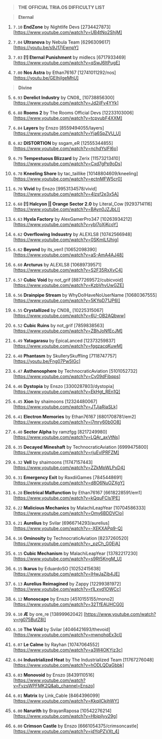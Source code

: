 > **THE OFFICIAL TRIA.OS DIFFICULTY LIST**

> **Eternal**

1. ``7.10`` **EndZone** by Nightlife Devs [2734427873] [https://www.youtube.com/watch?v=UB4tNo2ShjM]

2. ``7.04`` **Ultranova** by Nebula Team [6296309617] [https://youtu.be/s9J17jEwnpY]

3. ``7.03`` **[!] Eternal Punishment** by midlecs [6717933469] [https://www.youtube.com/watch?v=qSwJ6ItPugE]

4. ``7.00`` **Nos Astra** by Ethan76167 [12741011292/nos] [https://youtu.be/GEIhjIgeMhU]

> **Divine**

5. ``6.93`` **Derelict Industry** by CN08_ [10738856300] [https://www.youtube.com/watch?v=Jd2jlFv4YYk]

6. ``6.88`` **Rooms 2** by The Rooms Official Devs [12233103006] [https://www.youtube.com/watch?v=tcpvubF4XXM]

7. ``6.84`` **Layers** by Enszo [8559494055/layers] [https://www.youtube.com/watch?v=Yja6SpZVU_U]

8. ``6.82`` **DISTORTION** by ssgam_eR [12555344855] [https://www.youtube.com/watch?v=nchdYslFl6o]

9. ``6.79`` **Tempestuous Blizzard** by Zerix [11573213410] [https://www.youtube.com/watch?v=Cxd7gPp9oDs]

10. ``6.78`` **Kneeling Shore** by tac_taillike [10148804609/kneeling] [https://www.youtube.com/watch?v=ectnMFW5cr0]

11. ``6.70`` **Vivid** by Enszo [9953134578/vivid] [https://www.youtube.com/watch?v=4lzsf2e3x5A]

12. ``6.68`` **[!] Halcyon || Orange Sector 2.0** by Literal_Cow [9293714116] [https://www.youtube.com/watch?v=BAyn0JZJbLI]

13. ``6.63`` **Hyxla Factory** by AlexGamerPro347 [10263934212] [https://www.youtube.com/watch?v=ybl7oXjKcoY]

14. ``6.62`` **Overflowing Indsustry** by ALEXLS8 [10742566948] [https://www.youtube.com/watch?v=0SKmlLfJhig]

15. ``6.62`` **Beyond** by its_ven1 [10652098390] [https://www.youtube.com/watch?v=aS-AmA4AJ48]

16. ``6.60`` **Arcturus** by ALEXLS8 [10689739571] [https://www.youtube.com/watch?v=S2F35RxXvC4]

17. ``6.57`` **Cubic Void** by not_grif [8877269572/cubicvoid] [https://www.youtube.com/watch?v=KzbVhvUwGZE]

18. ``6.56`` **Drainpipe Stream** by WhyDoIHaveNoUserName [10680367555] [https://www.youtube.com/watch?v=5KYqD71JP6I]

19. ``6.55`` **Crystallized** by CN08_ [10225315067] [https://www.youtube.com/watch?v=6U-OB2AQbww]

20. ``6.52`` **Cubic Ruins** by not_grif [7859838563] [https://www.youtube.com/watch?v=ZBhJoNfEcJM]

21. ``6.49`` **Yatagarasu** by EpicaLanced [12373259837] [https://www.youtube.com/watch?v=fggzacqKuwM]

22. ``6.48`` **Phantasm** by SkullerySkuffling [7118747757] [https://youtu.be/Fng07Pw5IGc]

23. ``6.47`` **Asthenosphere** by TechnocraticAviation [5101052732] [https://www.youtube.com/watch?v=Cv09dFibqps]

24. ``6.46`` **Dystopia** by Enszo [3300287803/dystopia] [https://www.youtube.com/watch?v=EkHgt_REn1Q]

25. ``6.45`` **Xion** by shaimoons [12324480067] [https://www.youtube.com/watch?v=JTJjaRiaSLk]

26. ``6.41`` **Electron Memories** by Ethan76167 [6801708781/em2] [https://www.youtube.com/watch?v=i7mry60b0O8] 

27. ``6.40`` **Sector Alpha** by ramzfgg [8217249980] [https://www.youtube.com/watch?v=LQAr_axVtNs]

28. ``6.35`` **Decayed Mineshaft** by TechnocraticAviation [6999475800] [https://www.youtube.com/watch?v=rjuEvIPRFZM]

29. ``6.32`` **Vell** by shaimoons [11747157443] [https://www.youtube.com/watch?v=ZZkMpWLPxD4]

30. ``6.31`` **Emergency Exit** by RaxdiiGames [7845448691] [https://www.youtube.com/watch?v=d8O6NuOZXgY]

31. ``6.28`` **Electrical Malfunction** by Ethan76167 [6618228591/em1] [https://www.youtube.com/watch?v=kQquFCls1PE]

32. ``6.22`` **Malicious Mechanics** by MalachiLeapYear [10704586333] [https://www.youtube.com/watch?v=Omy6BDDVClo]

33. ``6.21`` **Aurelius** by Svilar [6966714293/aurelius] [https://www.youtube.com/watch?v=-XEKXAPq9-Q]

34. ``6.16`` **Ominosity** by TechnocraticAviation [8237260520] [https://www.youtube.com/watch?v=_pzCh_G0EjA]

35. ``6.15`` **Cubic Mechanism** by MalachiLeapYear [13782217230] [https://www.youtube.com/watch?v=s9Rt5KngM_U]

36. ``6.15`` **Ikarus** by EduardoSO [10252415638] [https://www.youtube.com/watch?v=IHwJaZib4JE]

37. ``6.13`` **Aurelius Reimagined** by Zappy [12299381972] [https://www.youtube.com/watch?v=t1Lxvd1OWCc]

38. ``6.12`` **Monoscape** by Enszo [4510155155/mono2] [https://www.youtube.com/watch?v=32TfEAUHCG0]

39. ``6.10`` **Æ** by ore_re [13899962042] [https://www.youtube.com/watch?v=rg075ButZ8I]

40. ``6.10`` **The Void** by Svilar [4046421693/thevoid] [https://www.youtube.com/watch?v=mwnohqEx3cI]

41. ``6.07`` **Le Calme** by Rayhan [10747064552] [https://www.youtube.com/watch?v=a3W4OKYjz3c]

42. ``6.04`` **Industrialized Heat** by The Industrialized Team [11767276048] [https://www.youtube.com/watch?v=hODLQDaGbbk] 

43. ``6.03`` **Monovoid** by Enszo [8439110516] [https://www.youtube.com/watch?v=FvzsWPFMK2Q&ab_channel=Enszo] 

44. ``6.01`` **Matrix** by Link_Cable [8464396099] [https://www.youtube.com/watch?v=KkqilCkjhWY]

45. ``6.00`` **Narurith** by BrayanRaposa [10542276214] [https://www.youtube.com/watch?v=HbipjIyv29g]

46. ``6.00`` **Crimson Castle** by Enszo [6661054375/crimsoncastle] [https://www.youtube.com/watch?v=jdYqPZVXt_4]
